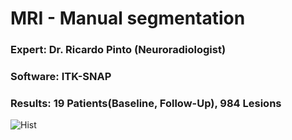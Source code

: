 # MRI - Manual segmentation
### Expert: Dr. Ricardo Pinto (Neuroradiologist)
### Software: ITK-SNAP
### Results: 19 Patients(Baseline, Follow-Up), 984 Lesions
![Hist](segvid.gif)<br />

